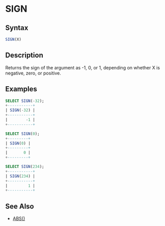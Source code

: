 # SIGN

## Syntax

```sql
SIGN(X)
```

## Description

Returns the sign of the argument as -1, 0, or 1, depending on whether
X is negative, zero, or positive.

## Examples

```sql
SELECT SIGN(-32);
+-----------+
| SIGN(-32) |
+-----------+
|        -1 |
+-----------+

SELECT SIGN(0);
+---------+
| SIGN(0) |
+---------+
|       0 |
+---------+

SELECT SIGN(234);
+-----------+
| SIGN(234) |
+-----------+
|         1 |
+-----------+
```

## See Also

- [ABS()](/built-in-functions/numeric-functions/abs/)